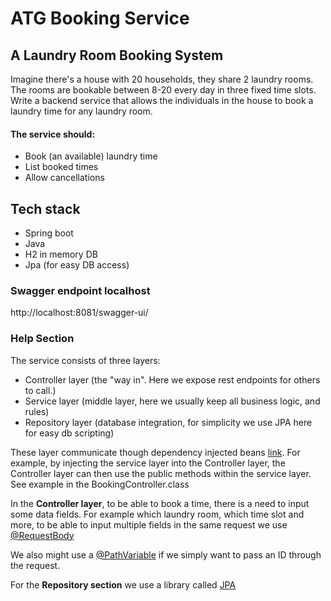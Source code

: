 # ATG Booking Service

## A Laundry Room Booking System
Imagine there's a house with 20 households, they share 2 laundry rooms. The rooms are bookable
between 8-20 every day in three fixed time slots.
Write a backend service that allows the individuals in the house to book a laundry time for any
laundry room.
#### The service should:
- Book (an available) laundry time
- List booked times
- Allow cancellations

## Tech stack
- Spring boot
- Java
- H2 in memory DB
- Jpa (for easy DB access)
### Swagger endpoint localhost
http://localhost:8081/swagger-ui/



### Help Section
 The service consists of three layers:
 * Controller layer (the "way in". Here we expose rest endpoints for others to call.)
 * Service layer (middle layer, here we usually keep all business logic, and rules)
 * Repository layer (database integration, for simplicity we use JPA here for easy db scripting)

These layer communicate though dependency injected beans [link](https://www.baeldung.com/inversion-control-and-dependency-injection-in-spring#field-based-dependency-injection). For example, by injecting the service layer into the Controller layer, the Controller layer can then use the public methods within the service layer. See example in the BookingController.class

In the **Controller layer**, to be able to book a time, there is a need to input some data fields. For example which laundry room, which time slot and more, to be able to input multiple fields in the same request we use  [@RequestBody](https://www.baeldung.com/spring-request-response-body#@requestbody)

We also might use a [@PathVariable](https://www.baeldung.com/spring-pathvariable#a-simple-mapping) if we simply want to pass an ID through the request.

For the **Repository section** we use a library called [JPA](https://spring.io/guides/gs/accessing-data-jpa/)
